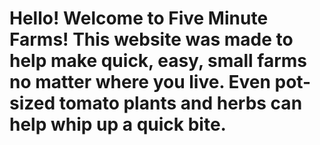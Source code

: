# Hello! Welcome to Five Minute Farms! This website was made to help make quick, easy, small farms no matter where you live. Even pot-sized tomato plants and herbs can help whip up a quick bite.